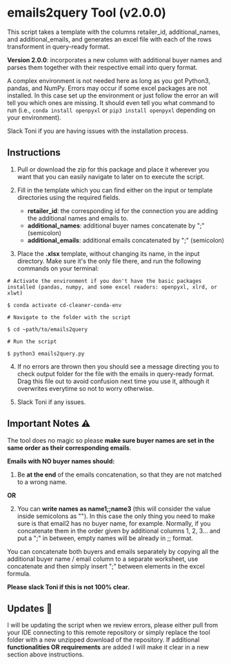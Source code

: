 # emails2query Tool (v2.0.0)

This script takes a template with the columns retailer_id, additional_names, and additional_emails, and generates an excel file with each of the rows transforment in query-ready format.

**Version 2.0.0**: incorporates a new column with additional buyer names and parses them together with their respective email into query format.

A complex environment is not needed here as long as you got Python3, pandas, and NumPy. Errors may occur if some excel packages are not installed. In this case set up the environment or just follow the error an will tell you which ones are missing. It should even tell you what command to run (i.e., `conda install openpyxl` or `pip3 install openpyxl` depending on your environment). 

Slack Toni if you are having issues with the installation process.


## Instructions

1. Pull or download the zip for this package and place it wherever you want that you can easily navigate to later on to execute the script.

2. Fill in the template which you can find either on the input or template directories using the required fields.

	* **retailer_id**: the corresponding id for the connection you are adding the additional names and emails to.
	* **additional_names**: additional buyer names concatenate by ";" (semicolon)
	* **additional_emails**: additional emails concatenated by ";" (semicolon)


3. Place the **.xlsx** template, without changing its name, in the input directory. Make sure it's the only file there, and run the following commands on your terminal:

```
# Activate the environment if you don't have the basic packages installed (pandas, numpy, and some excel readers: openpyxl, xlrd, or xlwt)

$ conda activate cd-cleaner-conda-env

# Navigate to the folder with the script

$ cd ~path/to/emails2query

# Run the script

$ python3 emails2query.py
```

4. If no errors are thrown then you should see a message directing you to check output folder for the file with the emails in query-ready format. Drag this file out to avoid confusion next time you use it, although it overwrites everytime so not to worry otherwise.


5. Slack Toni if any issues.


## Important Notes ⚠️

The tool does no magic so please **make sure buyer names are set in the same order as their corresponding emails**.

**Emails with NO buyer names should:**

1. Be **at the end** of the emails concatenation, so that they are not matched to a wrong name.

**OR** 

2. You can **write names as name1;;name3** (this will consider the value inside semicolons as ""). In this case the only thing you need to make sure is that email2 has no buyer name, for example. Normally, if you concatenate them in the order given by additional columns 1, 2, 3... and put a ";" in between, empty names will be already in ;; format.


You can concatenate both buyers and emails separately by copying all the additional buyer name / email column to a separate worksheet, use concatenate and then simply insert ";" between elements in the excel formula.

**Please slack Toni if this is not 100% clear.**


## Updates 📡

I will be updating the script when we review errors, please either pull from your IDE connecting to this remote repository or simply replace the tool folder with a new unzipped download of the repository. If additional **functionalities OR requirements** are added I will make it clear in a new section above instructions.
